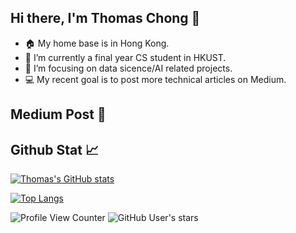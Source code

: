 ## Hi there, I'm Thomas Chong 👋

- 🏠 My home base is in Hong Kong.
- 🔭 I’m currently a final year CS student in HKUST.
- 🌱 I’m focusing on data sicence/AI related projects.
- 💻 My recent goal is to post more technical articles on Medium.

## Medium Post 📰
<!-- BLOG-POST-LIST:START -->
<!-- BLOG-POST-LIST:END -->

## Github Stat 📈

[![Thomas's GitHub stats](https://github-readme-stats.vercel.app/api?username=thomas-chong)](https://github.com/thomas-chong/github-readme-stats)

[![Top Langs](https://github-readme-stats.vercel.app/api/top-langs/?username=thomas-chong&layout=compact)](https://github.com/thomas-chong/github-readme-stats)

![Profile View Counter](https://komarev.com/ghpvc/?username=thomas-chong)
![GitHub User's stars](https://img.shields.io/github/stars/thomas-chong)
